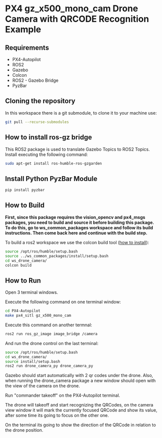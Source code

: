 # PX4 gz_x500_mono_cam Drone Camera with QRCODE Recognition Example


## Requirements

- PX4-Autopilot
- ROS2
- Gazebo
- Colcon
- ROS2 - Gazebo Bridge
- PyzBar

## Cloning the repository

In this workspace there is a git submodule, to clone it to your machine use:

```bash
git pull --recurse-submodules
```

## How to install ros-gz bridge

This ROS2 package is used to translate Gazebo Topics to ROS2 Topics. Install executing the following command:

```bash
sudo apt-get install ros-humble-ros-gzgarden
```

## Install Python PyzBar Module

```bash
pip install pyzbar
```

## How to Build

**First, since this package requires the vision_opencv and px4_msgs packages, you need to build and source it before building this package. To do this, go to ws_common_packages workspace and follow its build instructions. Then come back here and continue with the build step.**

To build a ros2 workspace we use the  colcon build tool ([how to install](https://github.com/Ararabots-UFMS/Drone/blob/main/Tutoriais/SETUP.md)):

```bash
source /opt/ros/humble/setup.bash
source ../ws_common_packages/install/setup.bash
cd ws_drone_camera/
colcon build
```

## How to Run

Open 3 terminal windows.

Execute the following command on one terminal window:

```bash
cd PX4-Autopilot
make px4_sitl gz_x500_mono_cam
```

Execute this command on another termnal:

```bash
ros2 run ros_gz_image image_bridge /camera
```

And run the drone control on the last terminal:

```bash
source /opt/ros/humble/setup.bash
cd ws_drone_camera/
source install/setup.bash
ros2 run drone_camera_py drone_camera_py
```

Gazebo should start automatically with 2 qr codes under the drone.
Also, when running the drone_camera package a new window should open with the view of the camera on the drone.

Run "commander takeoff" on the PX4-Autopilot terminal.

The drone will takeoff and start recognizing the QRCodes, on the camera view window it will mark the currently focused QRCode and show its value, after some time its going to focus on the other one.

On the terminal its going to show the direction of the QRCode in relation to the drone position.
